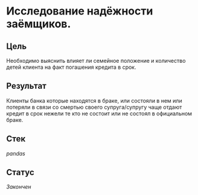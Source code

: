# Исследование надёжности заёмщиков.

## Цель
Необходимо выяснить влияет ли семейное положение и количество детей клиента на факт погашения кредита в срок.
## Результат
Клиенты банка которые находятся в браке, или состояли в нем или потеряли в связи со смертью своего супруга/супругу чаще отдают кредит в срок нежели те кто не состоит или не состоял в официальном браке.
## Стек
_pandas_
## Статус
_Закончен_
